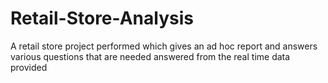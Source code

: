 # Retail-Store-Analysis
A retail store project performed which gives an ad hoc report and answers various questions that are needed answered from the real time data provided
